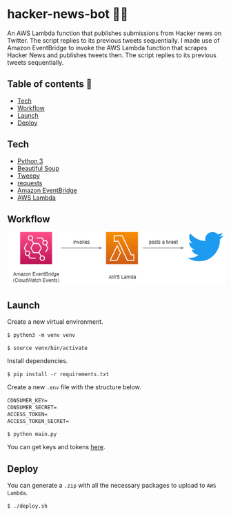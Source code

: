 # hacker-news-bot 👩‍💻

An AWS Lambda function that publishes submissions from Hacker news on Twitter. The script replies to its previous tweets sequentially. I made use of Amazon EventBridge to invoke the AWS Lambda function that scrapes Hacker News and publishes tweets then. The script replies to its previous tweets sequentially.

## Table of contents 📕
- [Tech](#tech)
- [Workflow](#workflow)
- [Launch](#launch)
- [Deploy](#deploy)


## Tech
- [Python 3]()
- [Beautiful Soup](https://www.crummy.com/software/BeautifulSoup/bs4/doc/)
- [Tweepy](https://docs.tweepy.org/en/stable/)
- [requests](https://pypi.org/project/requests/)
- [Amazon EventBridge](https://aws.amazon.com/eventbridge/)
- [AWS Lambda](https://aws.amazon.com/lambda/)

## Workflow 
![workflow-image](/assets/workflow.png)


## Launch

Create a new virtual environment.
```
$ python3 -m venv venv
```

```
$ source venv/bin/activate
```

Install dependencies.
```
$ pip install -r requirements.txt
```

Create a new `.env` file with the structure below.
```
CONSUMER_KEY=
CONSUMER_SECRET=
ACCESS_TOKEN=
ACCESS_TOKEN_SECRET=
```

```
$ python main.py
```


You can get keys and tokens [here](https://developer.twitter.com/en/portal/dashboard).

## Deploy

You can generate a `.zip` with all the necessary packages to upload to `AWS Lambda`.

```
$ ./deploy.sh
```

